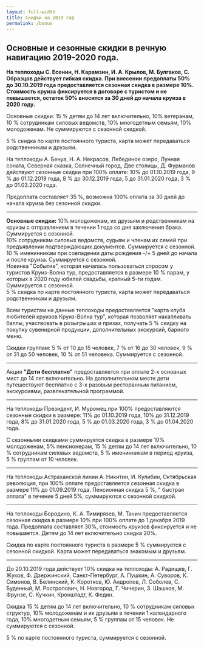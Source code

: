 ```yaml
---
layout: full-width
title: Скидки на 2019 год
permalink: /bonus
---
```


## Основные и сезонные скидки в речную навигацию 2019-2020 года. 
  
**На теплоходы С. Есенин,  Н. Карамзин, И. А. Крылов, М. Булгаков, С. Образцов  действует гибкая скидка. При внесении предоплаты 50% до 30.10.2019 года предоставляется сезонная скидка в размере 10%. Стоимость круиза фиксируется в договоре с туристом и не повышается, остаток 50% вносится за 30 дней до начала круиза в 2020 году.**  
  
 Основные скидки: 15 % детям до 14 лет включительно,  10% ветеранам, 10 % сотрудникам силовых ведомств, 10% многодетным семьям, 10% молодоженам. Не суммируются с сезонной скидкой.  
  
 5 % скидка по карте постоянного туриста, карта может передаваться родственникам и друзьям.  

 
На теплоходы А. Бенуа, Н. А. Некрасов, Лебединое озеро, Лунная соната, Северная сказка, Солнечный город, Две столицы, Д. Фурманов действуют сезонные скидки при 100% оплате: 10% до 01.10.2019 года, 9 % до 01.12.2019 года, 8 % до 30.12.2019 года, 5 до 31.01.2020 года, 3 % до 01.03.2020 года.  
 
Предоплата составляет 35 %, возможна 100% оплата за 30 дней до начала круиза без сезонной скидки.  

******

**Основные скидки:**
10% молодоженам, их друзьям и родственникам на круизы с отправлением в течении 1 года со дня заключения брака. Суммируется с сезонной.   
10% сотрудникам силовых ведомств, судьям  и членам их семей при предъявлении подтверждающих документов. Суммируется с сезонной.   
10 % именинникам при совпадении даты рождения -/+ 5 дней до начала и после круиза. Суммируется с сезонной.  
Новинка "Событие", которая началась пользоваться спросом у туристов Круиз-Волна тур, предоставляется в размере 10 % парам, у которых в 2020 году юбилей свадьбы, кратный 5-ти годам. Суммируется с сезонной.  
5 % скидка по карте постоянного туриста, карта может передаваться родственникам и друзьям.  

 
Всем туристам на данные теплоходы предоставляется "карта клуба любителей круизов Круиз-Волна тур", которая позволяет накапливать баллы, участвовать в розыгрышах и призах, получать 5 % скидку на покупку сувенирной продукции, дополнительных экскурсий, барного меню.  
 
Скидки группам:  5 % от 10 до 15 человек, 7 % от 16 до 30 человек, 9 % от 31 до 50 человек, 10 % от 51 человека. Суммируется с сезонной.  

*******
Акция **"Дети бесплатно"**  предоставляется при оплате 2-х основных мест до 14 лет включительно. На дополнительном месте дети путешествуют бесплатно с 3-х разовым ресторанным питанием, экскурсиями, развлекательной программой. 

*******

На теплоходы Президент, И. Муромец  при 100% предоставляются сезонные скидки в размере:    11% до 01.10.2019 года,   10% до 31.12.2019 года,   8% до 31.01.2020 года,   5 % до 01.03.2020 года,   3 % до 01.04.2020 года.  
 
С сезонными скидками суммируется скидка в размере   10% молодоженам,   5% пенсионерам,   15 % детям до 14 лет включительно,   10 % сотрудникам силовых ведомств,   5 % именинникам в период круиза,   5 % группам от 10 человек.   

*******
На теплоходы Астраханской линии А. Никитин, И. Кулибин, Октябрьская революция,  при 100% оплате предоставляется сезонная скидка в размере 11% до 01.09.2019 года.
Пенсионная скидка 5 %, " быстрая оплата" в течение 5 дней 5%, суммируются с сезонной скидкой. 

********
На теплоходы Бородино, К. А. Тимирязев, М. Танич предоставляется сезонная скидка в размере 10% при 100% оплате до 1 декабря 2019 года. Предоплата составляет 30%, стоимость круизов фиксируется и не повышается. Детям до 14 лет включительно скидка 20%.  
 
Скидка по карте постоянного туриста в размере 5 % суммируется с сезонной скидкой. Карта может передаваться знакомым и друзьям.  

*********
До 20.10.2019 года действует 10% скидка на теплоходы: А. Радищев, Г. Жуков, Ф. Дзержинский, Санкт-Петербург, А. Пушкин, А. Суворов, К. Симонов, В. Белинский, К. Коротков, Ю. Андропов, Л. Соболев, С. Буденный, М. Ростропович, Н. Новгород, Г. Чичерин, З. Шашков, М. Фрунзе, С. Кучкин, Кронштадт, К. Федин.  
 
Скидка 15 % детям до 14 лет включительно, 10 % сотрудникам силовых структур, 10% молодоженам и их друзьям в течении 1 календарного года, 10% многодетным семьям, 5 % группам от 15 человек. Не суммируются с сезонной.  
 
5 % по карте постоянного туриста, суммируется с сезонной.